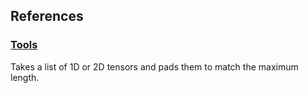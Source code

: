 ## References

### [Tools](tools.md)

Takes a list of 1D or 2D tensors and pads them to match the maximum length.
